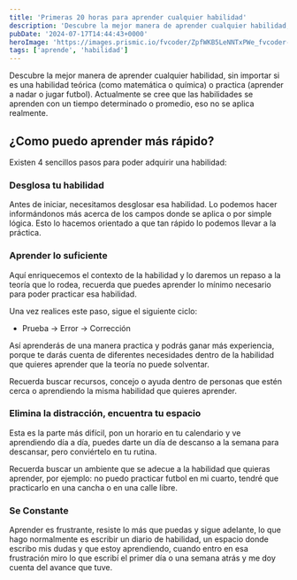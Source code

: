 ```yaml
---
title: 'Primeras 20 horas para aprender cualquier habilidad'
description: 'Descubre la mejor manera de aprender cualquier habilidad, sin importar si es una habilidad teórica (como matemática o química) o practica (aprender a nadar o jugar futbol).'
pubDate: '2024-07-17T14:44:43+0000'
heroImage: 'https://images.prismic.io/fvcoder/ZpfWKB5LeNNTxPWe_fvcoder-2-.png?auto=format,compress'
tags: ['aprende', 'habilidad']
---
```

Descubre la mejor manera de aprender cualquier habilidad, sin importar si es una habilidad teórica (como matemática o química) o practica (aprender a nadar o jugar futbol).
Actualmente se cree que las habilidades se aprenden con un tiempo determinado o promedio, eso no se aplica realmente.

## **¿Como puedo aprender más rápido?**

Existen 4 sencillos pasos para poder adquirir una habilidad:

### **Desglosa tu habilidad**

Antes de iniciar, necesitamos desglosar esa habilidad. Lo podemos hacer informándonos más acerca de los campos donde se aplica o por simple lógica. Esto lo hacemos orientado a que tan rápido lo podemos llevar a la práctica.

### **Aprender lo suficiente**

Aquí enriquecemos el contexto de la habilidad y lo daremos un repaso a la teoría que lo rodea, recuerda que puedes aprender lo mínimo necesario para poder practicar esa habilidad.

Una vez realices este paso, sigue el siguiente ciclo:

- Prueba → Error → Corrección

Así aprenderás de una manera practica y podrás ganar más experiencia, porque te darás cuenta de diferentes necesidades dentro de la habilidad que quieres aprender que la teoría no puede solventar.

Recuerda buscar recursos, concejo o ayuda dentro de personas que estén cerca o aprendiendo la misma habilidad que quieres aprender.

### **Elimina la distracción, encuentra tu espacio**

Esta es la parte más difícil, pon un horario en tu calendario y ve aprendiendo día a día, puedes darte un día de descanso a la semana para descansar, pero conviértelo en tu rutina.

Recuerda buscar un ambiente que se adecue a la habilidad que quieras aprender, por ejemplo: no puedo practicar futbol en mi cuarto, tendré que practicarlo en una cancha o en una calle libre.

### **Se Constante**

Aprender es frustrante, resiste lo más que puedas y sigue adelante, lo que hago normalmente es escribir un diario de habilidad, un espacio donde escribo mis dudas y que estoy aprendiendo, cuando entro en esa frustración miro lo que escribí el primer día o una semana atrás y me doy cuenta del avance que tuve.


